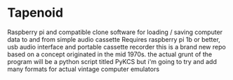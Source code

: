 # Tapenoid
Raspberry pi and compatible clone software for loading / saving computer data to and from simple audio cassette
Requires raspberry pi 1b or better, usb audio interface and portable cassette recorder
this is a brand new repo based on a concept originated in the mid 1970s. the actual grunt of the program will be a python script titled PyKCS but i'm going to try and add many formats for actual vintage computer emulators
